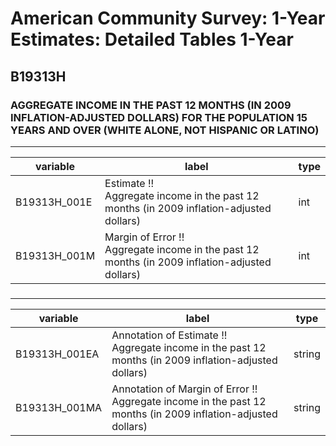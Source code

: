 # American Community Survey: 1-Year Estimates: Detailed Tables 1-Year

## B19313H

### AGGREGATE INCOME IN THE PAST 12 MONTHS (IN 2009 INFLATION-ADJUSTED DOLLARS) FOR THE POPULATION 15 YEARS AND OVER (WHITE ALONE, NOT HISPANIC OR LATINO)

___

| variable | label | type |
| ----- | ----- | ----- |
| B19313H_001E | Estimate !!<br>Aggregate income in the past 12 months (in 2009 inflation-adjusted dollars) | int |
| B19313H_001M | Margin of Error !!<br>Aggregate income in the past 12 months (in 2009 inflation-adjusted dollars) | int |
### 

___

| variable | label | type |
| ----- | ----- | ----- |
| B19313H_001EA | Annotation of Estimate !!<br>Aggregate income in the past 12 months (in 2009 inflation-adjusted dollars) | string |
| B19313H_001MA | Annotation of Margin of Error !!<br>Aggregate income in the past 12 months (in 2009 inflation-adjusted dollars) | string |

